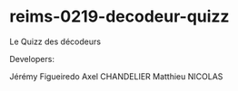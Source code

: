 # reims-0219-decodeur-quizz
Le Quizz des décodeurs 

Developers:

Jérémy Figueiredo
Axel CHANDELIER
Matthieu NICOLAS

